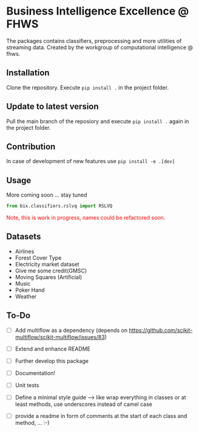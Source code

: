﻿# Business Intelligence Excellence @ FHWS 
The packages contains classifiers, preprocessing and more utilities of streaming data.
Created by the workgroup of computational intelligence @ fhws.

## Installation
Clone the repository. Execute ``pip install .`` in the project folder.

## Update to latest version
Pull the main branch of the reposiory and execute ``pip install .`` again in the project folder.

## Contribution 
In case of development of new features use ``pip install -e .[dev]`` 

## Usage
More coming soon ... stay tuned

```python
from bix.classifiers.rslvq import RSLVQ
```

<p style="color:#FF0000";>Note, this is work in progress, names could be refactored soon.</p>

## Datasets 
- Airlines 
- Forest Cover Type
- Electricity market dataset
- Give me some credit(GMSC)
- Moving Squares (Artificial)
- Music
- Poker Hand
- Weather

## To-Do
- [ ] Add multiflow as a dependency (depends on https://github.com/scikit-multiflow/scikit-multiflow/issues/83)
- [ ] Extend and enhance README
- [ ] Further develop this package
- [ ] Documentation!
- [ ] Unit tests
- [ ] Define a minimal style guide --> like wrap everything in classes or at least methods, 
use underscores instead of camel case
- [ ] provide a readme in form of comments at the start of each class and method, ... :-)

